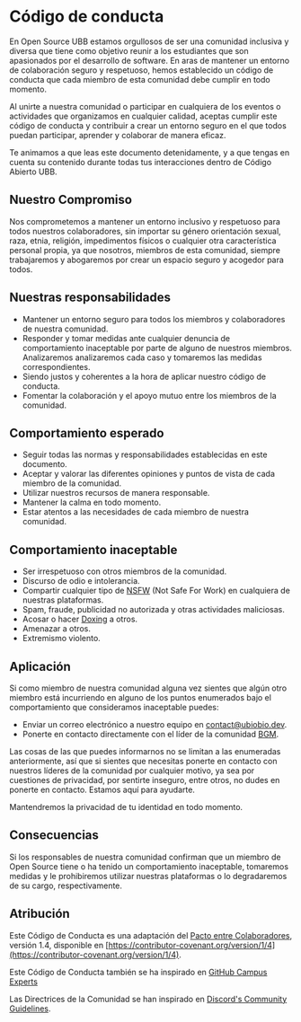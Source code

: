 Código de conducta
===

En Open Source UBB estamos orgullosos de ser una comunidad inclusiva y diversa que tiene como objetivo reunir a los estudiantes que son
apasionados por el desarrollo de software. En aras de mantener un entorno de colaboración seguro y respetuoso,
hemos establecido un código de conducta que cada miembro de esta comunidad debe cumplir en todo momento.

Al unirte a nuestra comunidad o participar en cualquiera de los eventos o actividades que organizamos en cualquier calidad, aceptas
cumplir este código de conducta y contribuir a crear un entorno seguro en el que todos puedan
participar, aprender y colaborar de manera eficaz.

Te animamos a que leas este documento detenidamente, y a que tengas en cuenta su contenido durante todas tus interacciones dentro de
Código Abierto UBB.

Nuestro Compromiso
---
Nos comprometemos a mantener un entorno inclusivo y respetuoso para todos nuestros colaboradores, sin importar su género
orientación sexual, raza, etnia, religión, impedimentos físicos o cualquier otra característica personal propia, ya que
nosotros, miembros de esta comunidad, siempre trabajaremos y abogaremos por crear un espacio seguro y acogedor para todos.

Nuestras responsabilidades
---
* Mantener un entorno seguro para todos los miembros y colaboradores de nuestra comunidad.
* Responder y tomar medidas ante cualquier denuncia de comportamiento inaceptable por parte de alguno de nuestros miembros. Analizaremos
analizaremos cada caso y tomaremos las medidas correspondientes.
* Siendo justos y coherentes a la hora de aplicar nuestro código de conducta.
* Fomentar la colaboración y el apoyo mutuo entre los miembros de la comunidad.

Comportamiento esperado
---
* Seguir todas las normas y responsabilidades establecidas en este documento.
* Aceptar y valorar las diferentes opiniones y puntos de vista de cada miembro de la comunidad.
* Utilizar nuestros recursos de manera responsable.
* Mantener la calma en todo momento.
* Estar atentos a las necesidades de cada miembro de nuestra comunidad.

Comportamiento inaceptable
---
* Ser irrespetuoso con otros miembros de la comunidad.
* Discurso de odio e intolerancia.
* Compartir cualquier tipo de [NSFW](https://en.wikipedia.org/wiki/Not_safe_for_work) (Not Safe For Work) en cualquiera de nuestras plataformas.
* Spam, fraude, publicidad no autorizada y otras actividades maliciosas.
* Acosar o hacer [Doxing](https://en.wikipedia.org/wiki/Doxing) a otros.
* Amenazar a otros.
* Extremismo violento.

Aplicación
---
Si como miembro de nuestra comunidad alguna vez sientes que algún otro miembro está incurriendo en alguno de los puntos enumerados
bajo el comportamiento que consideramos inaceptable puedes:
* Enviar un correo electrónico a nuestro equipo en contact@ubiobio.dev.
* Ponerte en contacto directamente con el líder de la comunidad [BGM](https://github.com/BGMP).

Las cosas de las que puedes informarnos no se limitan a las enumeradas anteriormente, así que si sientes que necesitas ponerte en contacto con nuestros
líderes de la comunidad por cualquier motivo, ya sea por cuestiones de privacidad, por sentirte inseguro, entre otros, no dudes en
ponerte en contacto. Estamos aquí para ayudarte.

Mantendremos la privacidad de tu identidad en todo momento.

Consecuencias
---
Si los responsables de nuestra comunidad confirman que un miembro de Open Source tiene o ha tenido un comportamiento inaceptable, tomaremos medidas y 
le prohibiremos utilizar nuestras plataformas o lo degradaremos de su cargo, respectivamente.

Atribución
---
Este Código de Conducta es una adaptación del [Pacto entre Colaboradores](https://contributor-covenant.org/), versión 1.4,
disponible en [https://contributor-covenant.org/version/1/4](https://contributor-covenant.org/version/1/4).

Este Código de Conducta también se ha inspirado en [GitHub Campus Experts](https://github.com/campus-experts)

Las Directrices de la Comunidad se han inspirado en [Discord's Community Guidelines](https://discord.com/guidelines).
